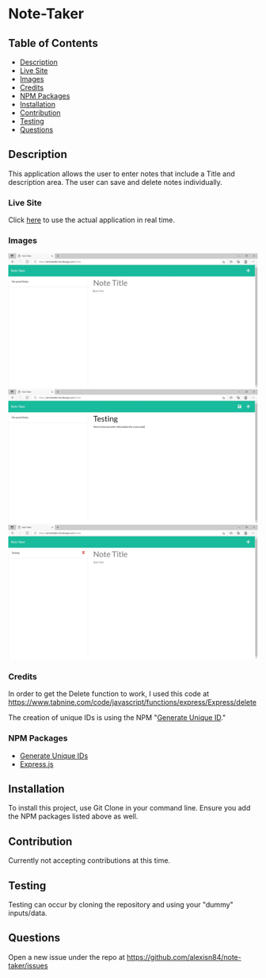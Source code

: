 # Note-Taker

## Table of Contents
- [Description](#description)
- [Live Site](#live-site)
- [Images](#images)
- [Credits](#credits)
- [NPM Packages](#npm-packages)
- [Installation](#installation)
- [Contribution](#contribution)
- [Testing](#testing)
- [Questions](#questions)

## Description
This application allows the user to enter notes that include a Title and description area. The user can save and delete notes individually. 

### Live Site
Click [here](https://aenotetaker.herokuapp.com/notes) to use the actual application in real time.

### Images
<img src="https://github.com/alexisn84/note-taker/blob/main/public/assets/Images/homeimage.jpg">
<img src="https://github.com/alexisn84/note-taker/blob/main/public/assets/Images/enter%20text.jpg">
<img src="https://github.com/alexisn84/note-taker/blob/main/public/assets/Images/saved%20note%20on%20left.jpg">

### Credits
In order to get the Delete function to work, I used this code at https://www.tabnine.com/code/javascript/functions/express/Express/delete

The creation of unique IDs is using the NPM "[Generate Unique ID](https://www.npmjs.com/package/generate-unique-id)." 

### NPM Packages
- [Generate Unique IDs](https://www.npmjs.com/package/generate-unique-id)
- [Express.js](https://www.npmjs.com/package/express)

## Installation 
To install this project, use Git Clone in your command line. Ensure you add the NPM packages listed above as well.

## Contribution
Currently not accepting contributions at this time.

## Testing
Testing can occur by cloning the repository and using your "dummy" inputs/data.

## Questions
Open a new issue under the repo at https://github.com/alexisn84/note-taker/issues